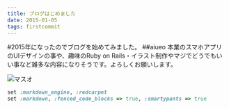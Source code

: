 ```yaml
---
title: ブログはじめました
date: 2015-01-05
tags: firstcommit
---
```


#2015年になったのでブログを始めてみました。
##aiueo
本業のスマホアプリのUIデザインの事や、趣味のRuby on Rails・イラスト制作やマジでどうでもいい事など雑多な内容になりそうです。よろしくお願いします。

 ![マスオ](blog-images/2015-01-05-01_a.jpg)

```ruby
set :markdown_engine, :redcarpet
set :markdown, :fenced_code_blocks => true, :smartypants => true
```
